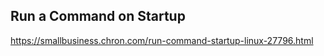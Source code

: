 ## Run a Command on Startup


https://smallbusiness.chron.com/run-command-startup-linux-27796.html <br />



